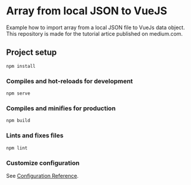 # Array from local JSON to VueJS

Example how to import array from a local JSON file to VueJs data object.
This repository is made for the tutorial artice published on medium.com.

## Project setup

```
npm install
```

### Compiles and hot-reloads for development

```
npm serve
```

### Compiles and minifies for production

```
npm build
```

### Lints and fixes files

```
npm lint
```

### Customize configuration

See [Configuration Reference](https://cli.vuejs.org/config/).
